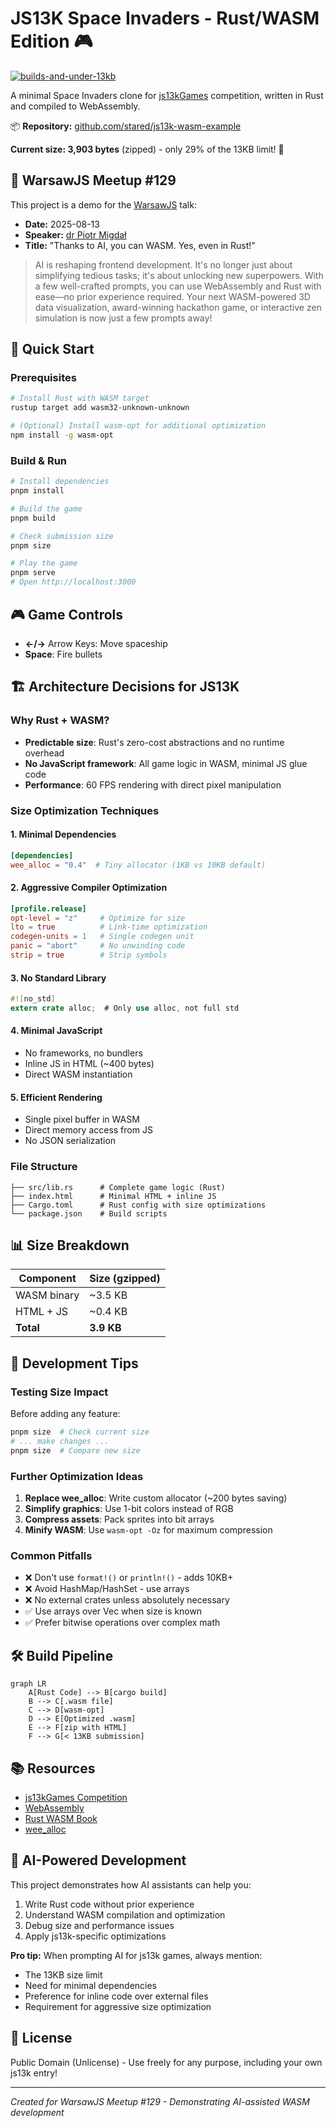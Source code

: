 # JS13K Space Invaders - Rust/WASM Edition 🎮

[![builds-and-under-13kb](https://github.com/stared/js13k-wasm-example/actions/workflows/ci.yml/badge.svg)](https://github.com/stared/js13k-wasm-example/actions/workflows/ci.yml)

A minimal Space Invaders clone for [js13kGames](https://js13kgames.com/) competition, written in Rust and compiled to WebAssembly.

📦 **Repository:** [github.com/stared/js13k-wasm-example](https://github.com/stared/js13k-wasm-example)

**Current size: 3,903 bytes** (zipped) - only 29% of the 13KB limit! 🎯

## 🎯 WarsawJS Meetup #129

This project is a demo for the [WarsawJS](https://warsawjs.com/) talk:
- **Date:** 2025-08-13
- **Speaker:** [dr Piotr Migdał](https://p.migdal.pl/)
- **Title:** "Thanks to AI, you can WASM. Yes, even in Rust!"

> AI is reshaping frontend development. It's no longer just about simplifying tedious tasks; it's about unlocking new superpowers. With a few well-crafted prompts, you can use WebAssembly and Rust with ease—no prior experience required. Your next WASM-powered 3D data visualization, award-winning hackathon game, or interactive zen simulation is now just a few prompts away!

## 🚀 Quick Start

### Prerequisites
```bash
# Install Rust with WASM target
rustup target add wasm32-unknown-unknown

# (Optional) Install wasm-opt for additional optimization
npm install -g wasm-opt
```

### Build & Run
```bash
# Install dependencies
pnpm install

# Build the game
pnpm build

# Check submission size
pnpm size

# Play the game
pnpm serve
# Open http://localhost:3000
```

## 🎮 Game Controls

- **←/→** Arrow Keys: Move spaceship
- **Space**: Fire bullets

## 🏗️ Architecture Decisions for JS13K

### Why Rust + WASM?
- **Predictable size**: Rust's zero-cost abstractions and no runtime overhead
- **No JavaScript framework**: All game logic in WASM, minimal JS glue code
- **Performance**: 60 FPS rendering with direct pixel manipulation

### Size Optimization Techniques

#### 1. **Minimal Dependencies**
```toml
[dependencies]
wee_alloc = "0.4"  # Tiny allocator (1KB vs 10KB default)
```

#### 2. **Aggressive Compiler Optimization**
```toml
[profile.release]
opt-level = "z"     # Optimize for size
lto = true          # Link-time optimization
codegen-units = 1   # Single codegen unit
panic = "abort"     # No unwinding code
strip = true        # Strip symbols
```

#### 3. **No Standard Library**
```rust
#![no_std]
extern crate alloc;  # Only use alloc, not full std
```

#### 4. **Minimal JavaScript**
- No frameworks, no bundlers
- Inline JS in HTML (~400 bytes)
- Direct WASM instantiation

#### 5. **Efficient Rendering**
- Single pixel buffer in WASM
- Direct memory access from JS
- No JSON serialization

### File Structure
```
├── src/lib.rs      # Complete game logic (Rust)
├── index.html      # Minimal HTML + inline JS
├── Cargo.toml      # Rust config with size optimizations
└── package.json    # Build scripts
```

## 📊 Size Breakdown

| Component | Size (gzipped) |
|-----------|---------------|
| WASM binary | ~3.5 KB |
| HTML + JS | ~0.4 KB |
| **Total** | **3.9 KB** |

## 🔧 Development Tips

### Testing Size Impact
Before adding any feature:
```bash
pnpm size  # Check current size
# ... make changes ...
pnpm size  # Compare new size
```

### Further Optimization Ideas
1. **Replace wee_alloc**: Write custom allocator (~200 bytes saving)
2. **Simplify graphics**: Use 1-bit colors instead of RGB
3. **Compress assets**: Pack sprites into bit arrays
4. **Minify WASM**: Use `wasm-opt -Oz` for maximum compression

### Common Pitfalls
- ❌ Don't use `format!()` or `println!()` - adds 10KB+
- ❌ Avoid HashMap/HashSet - use arrays
- ❌ No external crates unless absolutely necessary
- ✅ Use arrays over Vec when size is known
- ✅ Prefer bitwise operations over complex math

## 🛠️ Build Pipeline

```mermaid
graph LR
    A[Rust Code] --> B[cargo build]
    B --> C[.wasm file]
    C --> D[wasm-opt]
    D --> E[Optimized .wasm]
    E --> F[zip with HTML]
    F --> G[< 13KB submission]
```

## 📚 Resources

- [js13kGames Competition](https://js13kgames.com/)
- [WebAssembly](https://webassembly.org/)
- [Rust WASM Book](https://rustwasm.github.io/book/)
- [wee_alloc](https://github.com/rustwasm/wee_alloc)

## 🤖 AI-Powered Development

This project demonstrates how AI assistants can help you:
1. Write Rust code without prior experience
2. Understand WASM compilation and optimization
3. Debug size and performance issues
4. Apply js13k-specific optimizations

**Pro tip:** When prompting AI for js13k games, always mention:
- The 13KB size limit
- Need for minimal dependencies
- Preference for inline code over external files
- Requirement for aggressive size optimization

## 📝 License

Public Domain (Unlicense) - Use freely for any purpose, including your own js13k entry!

---

*Created for WarsawJS Meetup #129 - Demonstrating AI-assisted WASM development*